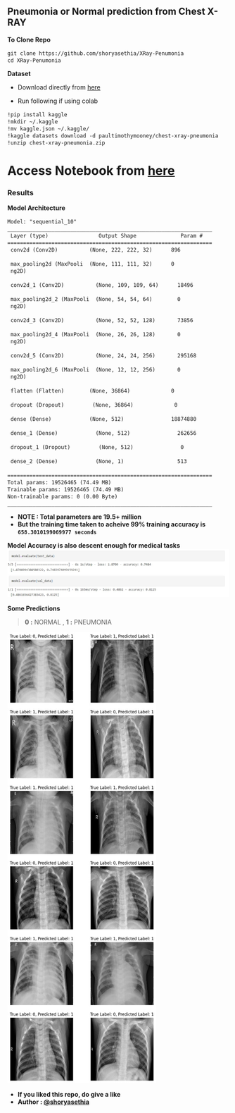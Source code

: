 ## Pneumonia or Normal prediction from Chest X-RAY 

**To Clone Repo**
```
git clone https://github.com/shoryasethia/XRay-Penumonia
cd XRay-Penumonia
```
**Dataset**
- Download directly from [here](https://www.kaggle.com/datasets/paultimothymooney/chest-xray-pneumonia)

- Run following if using colab
```
!pip install kaggle
!mkdir ~/.kaggle
!mv kaggle.json ~/.kaggle/
!kaggle datasets download -d paultimothymooney/chest-xray-pneumonia
!unzip chest-xray-pneumonia.zip
```
# **Access Notebook from [here](https://github.com/shoryasethia/XRay-Penumonia/blob/main/Chest_XRay.ipynb)**

### Results
**Model Architecture**
```
Model: "sequential_10"
_________________________________________________________________
 Layer (type)                Output Shape              Param #   
=================================================================
 conv2d (Conv2D)          (None, 222, 222, 32)      896       
                                                                 
 max_pooling2d (MaxPooli  (None, 111, 111, 32)      0         
 ng2D)                                                           
                                                                 
 conv2d_1 (Conv2D)          (None, 109, 109, 64)      18496     
                                                                 
 max_pooling2d_2 (MaxPooli  (None, 54, 54, 64)        0         
 ng2D)                                                           
                                                                 
 conv2d_3 (Conv2D)          (None, 52, 52, 128)       73856     
                                                                 
 max_pooling2d_4 (MaxPooli  (None, 26, 26, 128)       0         
 ng2D)                                                           
                                                                 
 conv2d_5 (Conv2D)          (None, 24, 24, 256)       295168    
                                                                 
 max_pooling2d_6 (MaxPooli  (None, 12, 12, 256)       0         
 ng2D)                                                           
                                                                 
 flatten (Flatten)        (None, 36864)             0         
                                                                 
 dropout (Dropout)         (None, 36864)             0         
                                                                 
 dense (Dense)            (None, 512)               18874880  
                                                                 
 dense_1 (Dense)            (None, 512)               262656    
                                                                 
 dropout_1 (Dropout)         (None, 512)               0         
                                                                 
 dense_2 (Dense)            (None, 1)                 513       
                                                                 
=================================================================
Total params: 19526465 (74.49 MB)
Trainable params: 19526465 (74.49 MB)
Non-trainable params: 0 (0.00 Byte)
_________________________________________________________________
```

- **NOTE : Total parameters are 19.5+ million**
- **But the training time taken to acheive 99% training accuracy is `658.3010199069977 seconds`**

**Model Accuracy is also descent enough for medical tasks**
![Accuracy](https://github.com/shoryasethia/XRay-Penumonia/blob/main/TestValAccuracy.jpg)

**Some Predictions**
> **0 :** NORMAL  ,   **1 :** PNEUMONIA

![Predictions](https://github.com/shoryasethia/XRay-Penumonia/blob/main/FewPredictions.png)

- **If you liked this repo, do give a like**
- **Author : [@shoryasethia](https://github.com/shoryasethia)**
